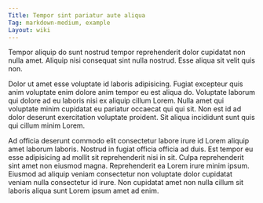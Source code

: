 ```yaml
---
Title: Tempor sint pariatur aute aliqua
Tag: markdown-medium, example
Layout: wiki
---
```

Tempor aliquip do sunt nostrud tempor reprehenderit dolor cupidatat non nulla amet. Aliquip nisi consequat sint nulla nostrud. Esse aliqua sit velit quis non.

Dolor ut amet esse voluptate id laboris adipisicing. Fugiat excepteur quis anim voluptate enim dolore anim tempor eu est aliqua do. Voluptate laborum qui dolore ad eu laboris nisi ex aliquip cillum Lorem. Nulla amet qui voluptate minim cupidatat eu pariatur occaecat qui qui sit. Non est id ad dolor deserunt exercitation voluptate proident. Sit aliqua incididunt sunt quis qui cillum minim Lorem.

Ad officia deserunt commodo elit consectetur labore irure id Lorem aliquip amet laborum laboris. Nostrud in fugiat officia officia ad duis. Est tempor eu esse adipisicing ad mollit sit reprehenderit nisi in sit. Culpa reprehenderit sint amet non eiusmod magna. Reprehenderit ea Lorem irure minim ipsum. Eiusmod ad aliquip veniam consectetur non voluptate dolor cupidatat veniam nulla consectetur id irure. Non cupidatat amet non nulla cillum sit laboris aliqua sunt Lorem ipsum amet ad enim.